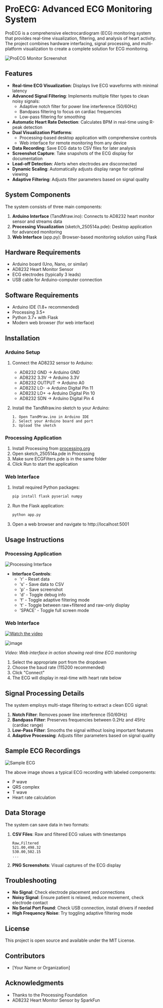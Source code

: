# ProECG: Advanced ECG Monitoring System

ProECG is a comprehensive electrocardiogram (ECG) monitoring system that provides real-time visualization, filtering, and analysis of heart activity. The project combines hardware interfacing, signal processing, and multi-platform visualization to create a complete solution for ECG monitoring.

![ProECG Monitor Screenshot](ecg_image_20250514_111934.png)

## Features

- **Real-time ECG Visualization**: Displays live ECG waveforms with minimal latency
- **Advanced Signal Filtering**: Implements multiple filter types to clean noisy signals:
  - Adaptive notch filter for power line interference (50/60Hz)
  - Bandpass filtering to focus on cardiac frequencies
  - Low-pass filtering for smoothing
- **Automatic Heart Rate Detection**: Calculates BPM in real-time using R-peak detection
- **Dual Visualization Platforms**:
  - Processing-based desktop application with comprehensive controls
  - Web interface for remote monitoring from any device
- **Data Recording**: Save ECG data to CSV files for later analysis
- **Screenshot Capture**: Take snapshots of the ECG display for documentation
- **Lead-off Detection**: Alerts when electrodes are disconnected
- **Dynamic Scaling**: Automatically adjusts display range for optimal viewing
- **Adaptive Filtering**: Adjusts filter parameters based on signal quality

## System Components

The system consists of three main components:

1. **Arduino Interface** (TandMraw.ino): Connects to AD8232 heart monitor sensor and streams data
2. **Processing Visualization** (sketch_250514a.pde): Desktop application for advanced monitoring
3. **Web Interface** (app.py): Browser-based monitoring solution using Flask


## Hardware Requirements

- Arduino board (Uno, Nano, or similar)
- AD8232 Heart Monitor Sensor
- ECG electrodes (typically 3 leads)
- USB cable for Arduino-computer connection

## Software Requirements

- Arduino IDE (1.8+ recommended)
- Processing 3.5+
- Python 3.7+ with Flask
- Modern web browser (for web interface)

## Installation

### Arduino Setup

1. Connect the AD8232 sensor to Arduino:
   - AD8232 GND → Arduino GND
   - AD8232 3.3V → Arduino 3.3V
   - AD8232 OUTPUT → Arduino A0
   - AD8232 LO- → Arduino Digital Pin 11
   - AD8232 LO+ → Arduino Digital Pin 10
   - AD8232 SDN → Arduino Digital Pin 4

2. Install the TandMraw.ino sketch to your Arduino:
   ```
   1. Open TandMraw.ino in Arduino IDE
   2. Select your Arduino board and port
   3. Upload the sketch
   ```

### Processing Application

1. Install Processing from [processing.org](https://processing.org/download)
2. Open sketch_250514a.pde in Processing
3. Make sure ECGFilters.pde is in the same folder
4. Click Run to start the application

### Web Interface

1. Install required Python packages:
   ```bash
   pip install flask pyserial numpy
   ```
2. Run the Flask application:
   ```bash
   python app.py
   ```
3. Open a web browser and navigate to http://localhost:5001

## Usage Instructions

### Processing Application

![Processing Interface](ecg_image_20250514_112408.png)

- **Interface Controls**:
  - 'r' - Reset data
  - 's' - Save data to CSV
  - 'p' - Save screenshot
  - 'd' - Toggle debug info
  - 'f' - Toggle adaptive filtering mode
  - 't' - Toggle between raw+filtered and raw-only display
  - 'SPACE' - Toggle full screen mode

### Web Interface


[![Watch the video](https://img.youtube.com/vi/VIDEO_ID/0.jpg)](https://ik.imagekit.io/uv6n96l6jw/videoplayback.mp4?updatedAt=1747510171174)

![image](https://github.com/user-attachments/assets/57fd93a6-692c-489b-96cf-675f2007c767)







*Video: Web interface in action showing real-time ECG monitoring*

1. Select the appropriate port from the dropdown
2. Choose the baud rate (115200 recommended)
3. Click "Connect"
4. The ECG will display in real-time with heart rate below

## Signal Processing Details

The system employs multi-stage filtering to extract a clean ECG signal:

1. **Notch Filter**: Removes power line interference (50/60Hz)
2. **Bandpass Filter**: Preserves frequencies between 0.2Hz and 45Hz (cardiac range)
3. **Low-Pass Filter**: Smooths the signal without losing important features
4. **Adaptive Processing**: Adjusts filter parameters based on signal quality

## Sample ECG Recordings

![Sample ECG](ecg_image_20250514_112433.png)

The above image shows a typical ECG recording with labeled components:
- P wave
- QRS complex
- T wave 
- Heart rate calculation

## Data Storage

The system can save data in two formats:

1. **CSV Files**: Raw and filtered ECG values with timestamps
   ```
   Raw,Filtered
   521.00,498.32
   530.00,502.15
   ...
   ```

2. **PNG Screenshots**: Visual captures of the ECG display

## Troubleshooting

- **No Signal**: Check electrode placement and connections
- **Noisy Signal**: Ensure patient is relaxed, reduce movement, check electrode contact
- **No Serial Port Found**: Check USB connection, install drivers if needed
- **High Frequency Noise**: Try toggling adaptive filtering mode

## License

This project is open source and available under the MIT License.

## Contributors

- [Your Name or Organization]

## Acknowledgments

- Thanks to the Processing Foundation
- AD8232 Heart Monitor Sensor by SparkFun 
